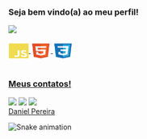   ### Seja bem vindo(a) ao meu perfil!

<div>
   <a href="https://github.com/otaldanielpereira>
   <img height="180em" src="https://github-readme-stats.vercel.app/api?username=otaldanielpereira&show_icons=true&theme=tokyonight&include_all_commits=true&count_private=true"/>
   <img height="180em" src="https://github-readme-stats.vercel.app/api/top-langs/?username=otaldanielpereira&layout=compact&langs_count=6&theme=tokyonight"/>

</div>
<div style="display: inline_block"><br>
  <img align="center" alt="Js" height="30" width="40" src="https://raw.githubusercontent.com/devicons/devicon/master/icons/javascript/javascript-plain.svg">
  <img align="center" alt="HTML" height="30" width="40" src="https://raw.githubusercontent.com/devicons/devicon/master/icons/html5/html5-original.svg">
  <img align="center" alt="CSS" height="30" width="40" src="https://raw.githubusercontent.com/devicons/devicon/master/icons/css3/css3-original.svg">
</div>
 
 <br>
 
  ### Meus contatos!
 
<div> 
                                                                                                                                                   <script src="https://platform.linkedin.com/badges/js/profile.js" async defer type="text/javascript"></script>
  <a href="https://instagram.com/otaldanielpereira" target="_blank"><img src="https://img.shields.io/badge/-Instagram-%23E4405F?style=for-the-badge&logo=instagram&logoColor=white" target="_blank"></a> 
  <a href = "mailto:wkdanielpereira@gmaik.com"><img src="https://img.shields.io/badge/-Gmail-%23333?style=for-the-badge&logo=gmail&logoColor=white" target="_blank"></a>
  <a href="https://www.linkedin.com/in/daniel-pereira-0247a223a" target="_blank"><img src="https://img.shields.io/badge/-LinkedIn-%230077B5?style=for-the-badge&logo=linkedin&logoColor=white" target="_blank"></a> 
  <div class="badge-base LI-profile-badge" data-locale="pt_BR" data-size="medium" data-theme="dark" data-type="VERTICAL" data-vanity="daniel-pereira-0247a223a" data-version="v1"><a class="badge-base__link LI-simple-link" href="https://br.linkedin.com/in/daniel-pereira-0247a223a?trk=profile-badge">Daniel Pereira</a></div>
              
 
  ![Snake animation](https://github.com/devemdobro/devemdobro/blob/output/github-contribution-grid-snake.svg)

</div>

